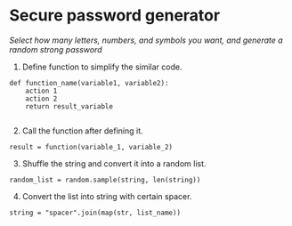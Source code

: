 # Secure password generator

_Select how many letters, numbers, and symbols you want, and generate a random strong password_

1. Define function to simplify the similar code.
```commandline
def function_name(variable1, variable2):
    action 1
    action 2
    return result_variable
    
```
2. Call the function after defining it.
```commandline
result = function(variable_1, variable_2)
```
3. Shuffle the string and convert it into a random list.
```
random_list = random.sample(string, len(string))
```
4. Convert the list into string with certain spacer.
```commandline
string = "spacer".join(map(str, list_name))
```
